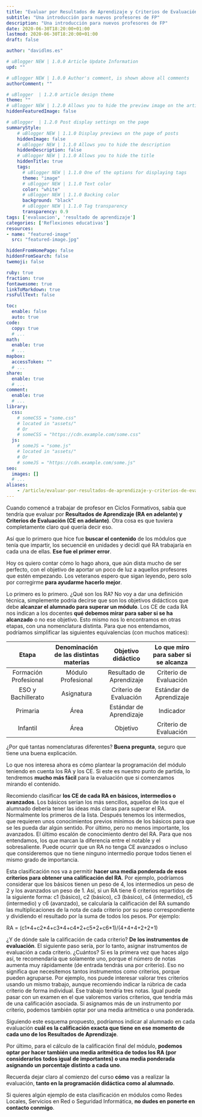 ```yaml
---
title: "Evaluar por Resultados de Aprendizaje y Criterios de Evaluación sin morir en el intento"
subtitle: "Una introducción para nuevos profesores de FP"
description: "Una introducción para nuevos profesores de FP"
date: 2020-06-30T18:20:00+01:00
lastmod: 2020-06-30T18:20:00+01:00
draft: false

author: "davidlms.es"

# uBlogger NEW | 1.0.0 Article Update Information
upd: ""

# uBlogger NEW | 1.0.0 Author's comment, is shown above all comments
authorComment: ""

# uBlogger  | 1.2.0 article design theme
theme: ""
# uBlogger NEW | 1.2.0 Allows you to hide the preview image on the article page
hiddenFeaturedImage: false

# uBlogger  | 1.2.0 Post display settings on the page
summaryStyle:
    # uBlogger NEW | 1.1.0 Display previews on the page of posts
    hiddenImage: false
    # uBlogger NEW | 1.1.0 Allows you to hide the description
    hiddenDescription: false
    # uBlogger NEW | 1.1.0 Allows you to hide the title
    hiddenTitle: true
    tags:
      # uBlogger NEW | 1.1.0 One of the options for displaying tags
      theme: "image"
      # uBlogger NEW | 1.1.0 Text color
      color: "white"
      # uBlogger NEW | 1.1.0 Backing color
      background: "black"
      # uBlogger NEW | 1.1.0 Tag transparency
      transparency: 0.9
tags: ['evaluacion', 'resultado de aprendizaje']
categories: ['Reflexiones educativas']
resources:
- name: "featured-image"
  src: "featured-image.jpg"

hiddenFromHomePage: false
hiddenFromSearch: false
twemoji: false

ruby: true
fraction: true
fontawesome: true
linkToMarkdown: true
rssFullText: false

toc:
  enable: false
  auto: true
code:
  copy: true
  # ...
math:
  enable: true
  # ...
mapbox:
  accessToken: ""
  # ...
share:
  enable: true
  # ...
comment:
  enable: true
  # ...
library:
  css:
    # someCSS = "some.css"
    # located in "assets/"
    # Or
    # someCSS = "https://cdn.example.com/some.css"
  js:
    # someJS = "some.js"
    # located in "assets/"
    # Or
    # someJS = "https://cdn.example.com/some.js"
seo:
  images: []
  # ...
aliases:
    - /article/evaluar-por-resultados-de-aprendizaje-y-criterios-de-evaluación-sin-morir-en-el-intento/
---
```


Cuando comencé a trabajar de profesor en Ciclos Formativos, sabía que tendría que evaluar por **Resultados de Aprendizaje (RA en adelante) y Criterios de Evaluación (CE en adelante)**. Otra cosa es que tuviera completamente claro qué quería decir eso.

Así que lo primero que hice fue **buscar el contenido** de los módulos que tenía que impartir, los secuencié en unidades y decidí qué RA trabajaría en cada una de ellas. **Ese fue el primer error**.

Hoy os quiero contar cómo lo hago ahora, que aún dista mucho de ser perfecto, con el objetivo de aportar un poco de luz a aquellos profesores que estén empezando. Los veteranos espero que sigan leyendo, pero solo por corregirme **para ayudarme hacerlo mejor**.

Lo primero es lo primero. ¿Qué son los RA? No voy a dar una definición técnica, simplemente podría decirse que son los objetivos didácticos que debe **alcanzar el alumnado para superar un módulo**. Los CE de cada RA nos indican a los docentes **qué debemos mirar para saber si se ha alcanzado** o no ese objetivo. Esto mismo nos lo encontramos en otras etapas, con una nomenclatura distinta. Para que nos entendamos, podríamos simplificar las siguientes equivalencias (con muchos matices):

| Etapa| Denominación de las distintas materias | Objetivo didáctico | Lo que miro para saber si se alcanza |
|:------:|:------:|:------:|:-------:|
| Formación Profesional | Módulo Profesional | Resultado de Aprendizaje | Criterio de Evaluación |
| ESO y Bachillerato | Asignatura | Criterio de Evaluación | Estándar de Aprendizaje |
| Primaria | Área | Estándar de Aprendizaje | Indicador |
| Infantil | Área | Objetivo | Criterio de Evaluación |

¿Por qué tantas nomenclaturas diferentes? **Buena pregunta**, seguro que tiene una buena explicación.

Lo que nos interesa ahora es cómo plantear la programación del módulo teniendo en cuenta los RA y los CE. Si este es nuestro punto de partida, lo tendremos **mucho más fácil** para la evaluación que si comenzamos mirando el contenido.

Recomiendo clasificar **los CE de cada RA en básicos, intermedios o avanzados**. Los básicos serían los más sencillos, aquellos de los que el alumnado debería tener las ideas más claras para superar el RA. Normalmente los primeros de la lista. Después tenemos los intermedios, que requieren unos conocimientos previos mínimos de los básicos para que se les pueda dar algún sentido. Por último, pero no menos importante, los avanzados. El último escalón de conocimiento dentro del RA. Para que nos entendamos, los que marcan la diferencia entre el notable y el sobresaliente. Puede ocurrir que un RA no tenga CE avanzados o incluso que consideremos que no tiene ninguno intermedio porque todos tienen el mismo grado de importancia.

Esta clasificación nos va a permitir **hacer una media ponderada de esos criterios para obtener una calificación del RA**. Por ejemplo, podríamos considerar que los básicos tienen un peso de 4, los intermedios un peso de 2 y los avanzados un peso de 1. Así, si un RA tiene 6 criterios repartidos de la siguiente forma: c1 (básico), c2 (básico), c3 (básico), c4 (intermedio), c5 (intermedio) y c6 (avanzado), se calcularía la calificación del RA sumando las multiplicaciones de la nota de cada criterio por su peso correspondiente y dividiendo el resultado por la suma de todos los pesos. Por ejemplo:

RA = (c1\*4+c2\*4+c3\*4+c4\*2+c5\*2+c6\*1)/(4+4+4+2+2+1)

¿Y de dónde sale la calificación de cada criterio? **De los instrumentos de evaluación**. El siguiente paso sería, por lo tanto, asignar instrumentos de evaluación a cada criterio. ¿Cuántos? Si es la primera vez que haces algo así, te recomendaría que solamente uno, porque el número de notas aumenta muy rápidamente (de entrada tendrás una por criterio). Eso no significa que necesitemos tantos instrumentos como criterios, porque pueden agruparse. Por ejemplo, nos puede interesar valorar tres criterios usando un mismo trabajo, aunque recomiendo indicar la rúbrica de cada criterio de forma individual. Ese trabajo tendría tres notas. Igual puede pasar con un examen en el que valoremos varios criterios, que tendría más de una calificación asociada. Si asignamos más de un instrumento por criterio, podemos también optar por una media aritmética o una ponderada.

Siguiendo este esquema propuesto, podríamos indicar al alumnado en cada evaluación **cuál es la calificación exacta que tiene en ese momento de cada uno de los Resultados de Aprendizaje**.

Por último, para el cálculo de la calificación final del módulo, **podemos optar por hacer también una media aritmética de todos los RA (por considerarlos todos igual de importantes) o una media ponderada asignando un porcentaje distinto a cada uno**.

Recuerda dejar claro al comienzo del curso **cómo** vas a realizar la evaluación, **tanto en la programación didáctica como al alumnado**.

Si quieres algún ejemplo de esta clasificación en módulos como Redes Locales, Servicios en Red o Seguridad Informática, **no dudes en ponerte en contacto conmigo**.